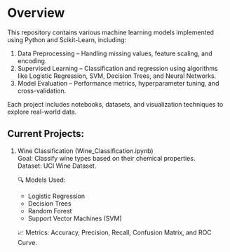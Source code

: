 # Overview   

This repository contains various machine learning models implemented using Python and Scikit-Learn, including:  
1. Data Preprocessing – Handling missing values, feature scaling, and encoding.   
2. Supervised Learning – Classification and regression using algorithms like Logistic Regression, SVM, Decision Trees, and Neural Networks.   
3. Model Evaluation – Performance metrics, hyperparameter tuning, and cross-validation.
    
Each project includes notebooks, datasets, and visualization techniques to explore real-world data.


 ## Current Projects:     
 
 1. Wine Classification (Wine_Classification.ipynb)    
    Goal: Classify wine types based on their chemical properties.     
    Dataset: UCI Wine Dataset.
         
    🔍 Models Used:
    - Logistic Regression    
    - Decision Trees   
    - Random Forest   
    - Support Vector Machines (SVM)
    
    📈 Metrics: Accuracy, Precision, Recall, Confusion Matrix, and ROC Curve.    

